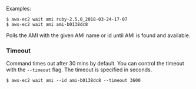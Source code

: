 Examples:

    $ aws-ec2 wait ami ruby-2.5.0_2018-03-24-17-07
    $ aws-ec2 wait ami ami-b0138dc8

Polls the AMI with the given AMI name or id until AMI is found and available.

### Timeout

Command times out after 30 mins by default.  You can control the timeout with the `--timeout` flag.  The timeout is specified in seconds.

    $ aws-ec2 wait ami --id ami-b0138dc8 --timeout 3600
